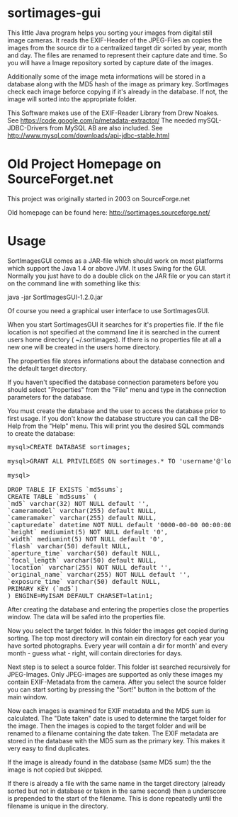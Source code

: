 sortimages-gui
==============

This little Java program helps you sorting your images from digital still image cameras. 
It reads the EXIF-Header of the JPEG-Files an copies the images from the source dir to a 
centralized target dir sorted by year, month and day. The files are renamed to represent 
their capture date and time. So you will have a Image repository sorted by capture date of the images.

Additionally some of the image meta informations will be stored in a database along with 
the MD5 hash of the image as primary key. SortImages check each image beforce copying if 
it's already in the database. If not, the image will sorted into the appropriate folder.

This Software makes use of the EXIF-Reader Library from Drew Noakes. See https://code.google.com/p/metadata-extractor/ 
The needed mySQL-JDBC-Drivers from MySQL AB are also included. See http://www.mysql.com/downloads/api-jdbc-stable.html


Old Project Homepage on SourceForget.net
========================================

This project was originally started in 2003 on SourceForge.net

Old homepage can be found here: http://sortimages.sourceforge.net/



Usage
=====

SortImagesGUI comes as a JAR-file which should work on most platforms which support the Java 1.4 or above JVM. It uses Swing for the GUI. Normally you just have to do a double click on the JAR file or you can start it on the command line with something like this:

java -jar SortImagesGUI-1.2.0.jar

Of course you need a graphical user interface to use SortImagesGUI.

When you start SortImagesGUI it searches for it's properties file. If the file location is not specified at the command line it is searched in the current users home directory ( ~/.sortimages). If there is no properties file at all a new one will be created in the users home directory.

The properties file stores informations about the database connection and the default target directory.

 

If you haven't specified the database connection parameters before you should select "Properties" from the "File" menu and type in the connection parameters for the database.

You must create the database and the user to access the database prior to first usage. If you don't know the database structure you can call the DB-Help from the "Help" menu. This will print you the desired SQL commands to create the database:

<pre>mysql>CREATE DATABASE sortimages;

mysql>GRANT ALL PRIVILEGES ON sortimages.* TO 'username'@'localhost' IDENTIFIED BY 'password';

mysql>

DROP TABLE IF EXISTS `md5sums`;
CREATE TABLE `md5sums` (
`md5` varchar(32) NOT NULL default '',
`cameramodel` varchar(255) default NULL,
`cameramaker` varchar(255) default NULL,
`capturedate` datetime NOT NULL default '0000-00-00 00:00:00',
`height` mediumint(5) NOT NULL default '0',
`width` mediumint(5) NOT NULL default '0',
`flash` varchar(50) default NULL,
`aperture_time` varchar(50) default NULL,
`focal_length` varchar(50) default NULL,
`location` varchar(255) NOT NULL default '',
`original_name` varchar(255) NOT NULL default '',
`exposure_time` varchar(50) default NULL,
PRIMARY KEY (`md5`)
) ENGINE=MyISAM DEFAULT CHARSET=latin1;
</pre>
After creating the database and entering the properties close the properties window. The data will be safed into the properties file.

Now you select the target folder. In this folder the images get copied during sorting. The top most directory will contain ein directory for each year you have sorted photographs. Every year will contain a dir for month' and every month - guess what - right, will contain directories for days.

Next step is to select a source folder. This folder ist searched recursively for JPEG-Images. Only JPEG-images are supported as only these images my contain EXIF-Metadata from the camera. After you select the source folder you can start sorting by pressing the "Sort!" button in the bottom of the main window.

Now each images is examined for EXIF metadata and the MD5 sum is calculated. The "Date taken" date is used to determine the target folder for the image. Then the images is copied to the target folder and will be renamed to a filename containing the date taken. The EXIF metadata are stored in the database with the MD5 sum as the primary key. This makes it very easy to find duplicates.

If the image is already found in the database (same MD5 sum) the the image is not copied but skipped.

If there is already a file with the same name in the target directory (already sorted but not in database or taken in the same second) then a underscore is prepended to the start of the filename. This is done repeatedly until the filename is unique in the directory.